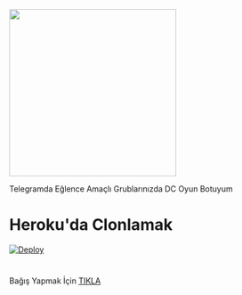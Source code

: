 <img src="https://i.hizliresim.com/h2uyn65.png" width="300" height="300">


Telegramda Eğlence Amaçlı Grublarınızda DC Oyun Botuyum

# Heroku'da Clonlamak

[![Deploy](https://www.herokucdn.com/deploy/button.svg)](https://heroku.com/deploy?template=https://github.com/Samilx01/n)

#

Bağış Yapmak İçin [TIKLA](https://telegra.ph/Ba%C4%9F%C4%B1%C5%9F-04-29)
